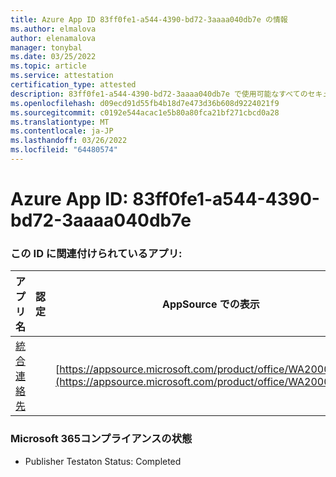 ```yaml
---
title: Azure App ID 83ff0fe1-a544-4390-bd72-3aaaa040db7e の情報
ms.author: elmalova
author: elenamalova
manager: tonybal
ms.date: 03/25/2022
ms.topic: article
ms.service: attestation
certification_type: attested
description: 83ff0fe1-a544-4390-bd72-3aaaa040db7e で使用可能なすべてのセキュリティおよびコンプライアンス情報。
ms.openlocfilehash: d09ecd91d55fb4b18d7e473d36b608d9224021f9
ms.sourcegitcommit: c0192e544acac1e5b80a80fca21bf271cbcd0a28
ms.translationtype: MT
ms.contentlocale: ja-JP
ms.lasthandoff: 03/26/2022
ms.locfileid: "64480574"
---
```

# <a name="azure-app-id-83ff0fe1-a544-4390-bd72-3aaaa040db7e"></a>Azure App ID: 83ff0fe1-a544-4390-bd72-3aaaa040db7e


### <a name="apps-associated-with-this-id"></a>この ID に関連付けられているアプリ:
| **アプリ名** | **認定** | **AppSource での表示** |
|--------------|---------------|-----------------------|
| [統合連絡先](../forward/WA200003877.md) |  | [https://appsource.microsoft.com/product/office/WA200003877](https://appsource.microsoft.com/product/office/WA200003877) |

### <a name="microsoft-365-app-compliance-status"></a>Microsoft 365コンプライアンスの状態
- Publisher Testaton Status: Completed
